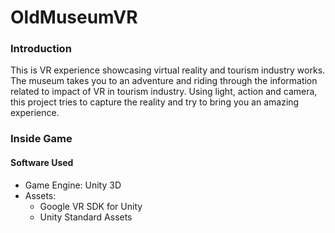 # OldMuseumVR

### Introduction
This is VR experience showcasing virtual reality and tourism industry works. The museum takes you to an adventure and riding through the information related to impact of VR in tourism industry. Using light, action and camera, this project tries to capture the reality and try to bring you an amazing experience.


### Inside Game
  
  
#### Software Used
* Game Engine: Unity 3D
* Assets:
  * Google VR SDK for Unity
  * Unity Standard Assets 
